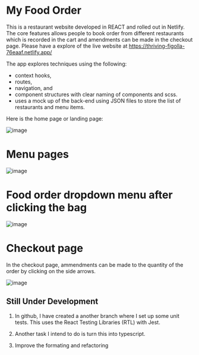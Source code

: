 # My Food Order

This is a restaurant website developed in REACT and rolled out in Netlify.
The core features allows people to book order from different restaurants which is recorded in the cart and amendments can be made in the checkout page. Please have a explore of the live website at https://thriving-figolla-76eaaf.netlify.app/

The app explores techniques using the following:
- context hooks,
- routes,
- navigation, and
- component structures with clear naming of components and scss.
- uses a mock up of the back-end using JSON files to store the list of restaurants and menu items.

Here is the home page or landing page:

![image](https://user-images.githubusercontent.com/104385712/226126667-501548f7-5a6e-4256-b0f3-448a9937db26.png)

# Menu pages

![image](https://user-images.githubusercontent.com/104385712/226127822-14d0598e-1b2a-4c29-a6ac-1ee4fd150803.png)


# Food order dropdown menu after clicking the bag

![image](https://user-images.githubusercontent.com/104385712/226127953-1c1c559f-1de6-458f-b2c3-e2fc06dea515.png)

# Checkout page

In the checkout page, ammendments can be made to the quantity of the order by clicking on the side arrows.

![image](https://user-images.githubusercontent.com/104385712/226128129-ea736a8e-f667-414c-9301-a24a5e59c92c.png)


## Still Under Development

1) In github, I have created a another branch where I set up some unit tests. This uses the React Testing Libraries (RTL) with Jest. 

2) Another task I intend to do is turn this into typescript.

3) Improve the formating and refactoring
